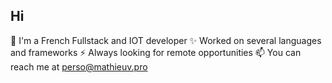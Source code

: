 ## Hi

🌲 I'm a French Fullstack and IOT developer
✨ Worked on several languages and frameworks
⚡ Always looking for remote opportunities
📫 You can reach me at perso@mathieuv.pro
